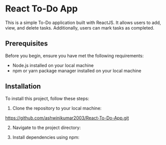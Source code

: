 # React To-Do App

This is a simple To-Do application built with ReactJS. It allows users to add, view, and delete tasks. Additionally, users can mark tasks as completed.

## Prerequisites

Before you begin, ensure you have met the following requirements:
- Node.js installed on your local machine
- npm or yarn package manager installed on your local machine

## Installation

To install this project, follow these steps:

1. Clone the repository to your local machine:

https://github.com/ashwinikumar2003/React-To-Do-App.git


2. Navigate to the project directory:


3. Install dependencies using npm:
